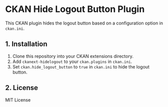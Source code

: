 # CKAN Hide Logout Button Plugin

This CKAN plugin hides the logout button based on a configuration option in `ckan.ini`.

## 1. Installation
1. Clone this repository into your CKAN extensions directory.
2. Add `ckanext-hidelogout` to your `ckan.plugins` in `ckan.ini`.
3. Set `ckan.hide_logout_button` to `true` in `ckan.ini` to hide the logout button.

## 2. License
MIT License
